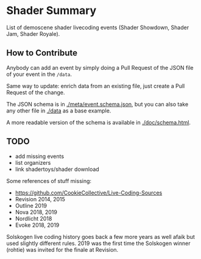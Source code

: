 # Shader Summary

List of demoscene shader livecoding events (Shader Showdown, Shader Jam, Shader Royale).

## How to Contribute

Anybody can add an event by simply doing a Pull Request of the JSON file of your event in the `/data`.

Same way to update: enrich data from an existing file, just create a Pull Request of the change.

The JSON schema is in [./meta/event.schema.json](./meta/event.schema.json), but you can also take any other file in [./data](./data) as a base example.

A more readable version of the schema is available in [./doc/schema.html](./doc/schema.html).

## TODO

- add missing events
- list organizers
- link shadertoys/shader download

Some references of stuff missing: 

- https://github.com/CookieCollective/Live-Coding-Sources
- Revision 2014, 2015
- Outline 2019
- Nova 2018, 2019
- Nordlicht 2018
- Evoke 2018, 2019

Solskogen live coding history goes back a few more years as well afaik but used slightly different rules. 2019 was the first time the Solskogen winner (rohtie) was invited for the finale at Revision.
